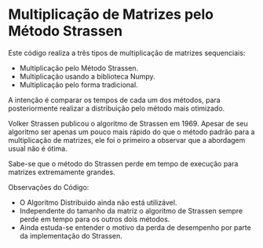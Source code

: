 # Multiplicação de Matrizes pelo Método Strassen

Este código realiza a três tipos de multiplicação de matrizes sequenciais:
- Multiplicação pelo Método Strassen.
- Multiplicação usando a biblioteca Numpy.
- Multiplicação pelo forma tradicional.


A intenção é comparar os tempos de cada um dos métodos, para posteriormente realizar a distribuição pelo método mais otimizado.

Volker Strassen publicou o algoritmo de Strassen em 1969. Apesar de seu algoritmo ser apenas um pouco mais rápido do que o método padrão para a multiplicação de matrizes, ele foi o primeiro a observar que a abordagem usual não é ótima.

Sabe-se que o método do Strassen perde em tempo de execução para matrizes extremamente grandes.

Observações do Código:

- O Algoritmo Distribuido ainda não está utilizável.
- Independente do tamanho da matriz o algoritmo de Strassen sempre perde em tempo para os outros dois métodos.
- Ainda estuda-se entender o motivo da perda de desempenho por parte da implementação do Strassen.
